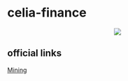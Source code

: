 # celia-finance


<p align="center">
  <img height="auto" width="auto" src="https://celia.b-cdn.net/assets/images/just-logo-light.png">
</p>

## official links

[Mining](https://celia.finance/register?referral_code=WT1N48CLT)
